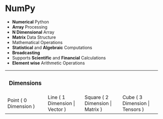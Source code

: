 # NumPy
- **Numerical** Python
- **Array** Processing
- **N Dimensional** Array
- **Matrix** Data Structure
- Mathematical Operations
- **Statistical** and **Algebraic** Computations
- **Broadcasting**
- Supports **Scientific** and **Financial** Calculations
- **Element wise** Arithmetic Operations

<table>
  <tr>
    <th><h3>Dimensions</h3></th>       
  <tr>
  <tr>
    <td>Point ( 0 Dimension )</td>
    <td>Line ( 1 Dimension | Vector )</td>
    <td>Square ( 2 Dimension | Matrix )</td>
    <td>Cube ( 3 Dimension | Tensors )</td>
  </tr>  
</table>

